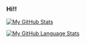 ### Hi!!


[![My GitHub Stats](https://github-readme-stats.vercel.app/api/?username=thedarksage&count_private=true&theme=tokyonight&showicons=true)]()

[![My GitHub Language Stats](https://github-readme-stats.vercel.app/api/top-langs/?username=thedarksage&langs_count=5&theme=tokyonight)]()

<!--
**thedarksage/thedarksage** is a ✨ _special_ ✨ repository because its `README.md` (this file) appears on your GitHub profile.

Here are some ideas to get you started:

- 🔭 I’m currently working on ...
- 🌱 I’m currently learning ...
- 👯 I’m looking to collaborate on ...
- 🤔 I’m looking for help with ...
- 💬 Ask me about ...
- 📫 How to reach me: ...
- 😄 Pronouns: ...
- ⚡ Fun fact: ...
-->
